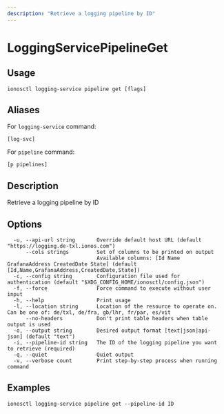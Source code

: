 ```yaml
---
description: "Retrieve a logging pipeline by ID"
---
```


# LoggingServicePipelineGet

## Usage

```text
ionosctl logging-service pipeline get [flags]
```

## Aliases

For `logging-service` command:

```text
[log-svc]
```

For `pipeline` command:

```text
[p pipelines]
```

## Description

Retrieve a logging pipeline by ID

## Options

```text
  -u, --api-url string       Override default host URL (default "https://logging.de-txl.ionos.com")
      --cols strings         Set of columns to be printed on output 
                             Available columns: [Id Name GrafanaAddress CreatedDate State] (default [Id,Name,GrafanaAddress,CreatedDate,State])
  -c, --config string        Configuration file used for authentication (default "$XDG_CONFIG_HOME/ionosctl/config.json")
  -f, --force                Force command to execute without user input
  -h, --help                 Print usage
  -l, --location string      Location of the resource to operate on. Can be one of: de/txl, de/fra, gb/lhr, fr/par, es/vit
      --no-headers           Don't print table headers when table output is used
  -o, --output string        Desired output format [text|json|api-json] (default "text")
  -i, --pipeline-id string   The ID of the logging pipeline you want to retrieve (required)
  -q, --quiet                Quiet output
  -v, --verbose count        Print step-by-step process when running command
```

## Examples

```text
ionosctl logging-service pipeline get --pipeline-id ID
```

